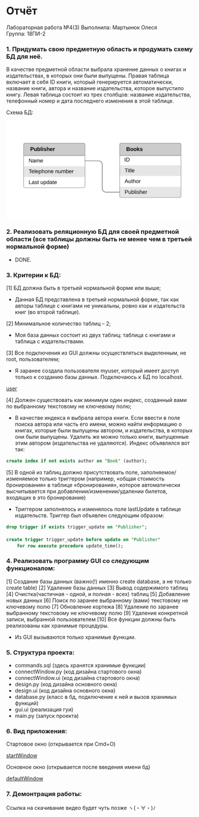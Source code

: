 # Отчёт 

Лабораторная работа №4(3) 
Выполнила: Мартынюк Олеся   
Группа: 18ПИ-2   


### 1.    Придумать свою предметную область и продумать схему БД для неё.

В качестве предметной области выбрала хранение данных о книгах и издательствах, в которых они были выпущены. Правая таблица включает в себя ID книги, который генерируется автоматически, название книги, автора и название издательства, которое выпустило книгу. Левая таблица состоит из трех столбцов: название издательства, телефонный номер и дата последнего изменения в этой таблице. 

Схема БД: 

![schema](https://github.com/aiiselo/HSE-software-engineering/blob/master/2nd%20course/Database/Lab_3/screenshots/Снимок%20экрана%202020-06-05%20в%2011.14.55.png)

### 2.    Реализовать реляционную БД для своей предметной области (все таблицы должны быть не менее чем в третьей нормальной форме)

- DONE.

### 3.    Критерии к БД:
[1]     БД должна быть в третьей нормальной форме или выше;

- Данная БД представлена в третьей нормальной форме, так как авторы таблице с книгами не уникальны, ровно как и издательста книг (во второй таблице). 

[2]     Минимальное количество таблиц – 2;

- Моя база данных состоит из двух таблиц: таблица с книгами и таблица с издательствами.

[3]     Все подключения из GUI должны осуществляться выделенным, не root, пользователем;

- Я заранее создала пользователя myuser, который имеет доступ только к созданию базы данных. Подключаюсь к БД по localhost.

[user](https://github.com/aiiselo/HSE-software-engineering/blob/master/2nd%20course/Database/Lab_3/screenshots/Снимок%20экрана%202020-06-06%20в%2004.07.17.png)

[4]     Должен существовать как минимум один индекс, созданный вами по выбранному текстовому не ключевому полю;

- В качестве индекса я выбрала автора книги. Если ввести в поле поиска автора или часть его имени, можно найти информацию о книгах, которые были выпущены автором, и издательства, в которых они были выпущены. Удалить же можно только книги, выпущенные этим автором (издательства не удаляются). Индекс объявлялся вот так: 

```sql
create index if not exists author on "Book" (author);
```

[5]     В одной из таблиц должно присутствовать поле, заполняемое/изменяемое только триггером (например, «общая стоимость бронирования» в таблице «бронирования», которое автоматически высчитывается при добавлении/изменении/удалении билетов, входящих в это бронирование)

- Триггером заполнялось и изменялось поле lastUpdate в таблице издательств. Триггер был объявлен следующим образом: 
```sql
drop trigger if exists trigger_update on "Publisher";

create trigger trigger_update before update on "Publisher" 
    for row execute procedure update_time();
```

### 4.    Реализовать программу GUI со следующим функционалом:

[1]     Создание базы данных (важно(!) именно create database, а не только create table)
[2]     Удаление базы данных
[3]     Вывод содержимого таблиц
[4]     Очистка(частичная - одной, и полная - всех) таблиц
[5]     Добавление новых данных
[6]     Поиск по заранее выбранному (вами) текстовому не ключевому полю
[7]     Обновление кортежа
[8]     Удаление по заранее выбранному текстовому не ключевому полю
[9]     Удаление конкретной записи, выбранной пользователем
[10]     Все функции должны быть реализованы как хранимые процедуры. 

 - Из GUI вызываются только хранимые функции. 
 
 ### 5. Структура проекта: 
 
 - commands.sql (здесь хранятся хранимые функции)
 - connectWindow.py (код дизайна стартового окна)
 - connectWindow.ui (код дизайна стартового окна)
 - design.py (код дизайна основного окна)
 - design.ui (код дизайна основного окна)
 - database.py (класс в бд, подключение к ней и вызов хранимых функций)
 - gui.ui (реализация гуи)
 - main.py (запуск проекта)
 
 ### 6. Вид приложения:
 
 Стартовое окно (открывается при Cmd+O)

[startWindow](https://github.com/aiiselo/HSE-software-engineering/blob/master/2nd%20course/Database/Lab_3/screenshots/Снимок%20экрана%202020-06-06%20в%2004.23.18.png)

Основное окно (открывается после введения имени бд)

[defaultWindow](https://github.com/aiiselo/HSE-software-engineering/blob/master/2nd%20course/Database/Lab_3/screenshots/Снимок%20экрана%202020-06-06%20в%2004.23.28.png)

### 7. Демонтрация работы: 

Ссылка на скачивание видео будет чуть позже ヽ(・∀・)ﾉ 
